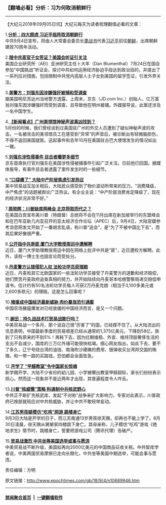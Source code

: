 ### 【翻墙必看】分析：习为何取消朝鲜行
------------------------

<p>【大纪元2018年09月05日讯】大纪元每天为读者梳理翻墙必看的文章：</p>
<p>1.<b><a href="http://www.epochtimes.com/gb/18/9/4/n10690813.htm" target="_blank" rel="noopener noreferrer">分析：四大顾虑 习近平临阵取消朝鲜行</a></b><br />
中共9月4日宣布，将由人大常委会委员长<a href="http://www.epochtimes.com/gb/tag/%E6%A0%97%E6%88%98%E4%B9%A6.html">栗战书</a>代表<a href="http://www.epochtimes.com/gb/tag/%E4%B9%A0%E8%BF%91%E5%B9%B3.html">习近平</a>前往<a href="http://www.epochtimes.com/gb/tag/%E6%9C%9D%E9%B2%9C.html">朝鲜</a>，出席朝鲜建政70周年活动。</p>
<p>2.<b><a href="http://www.epochtimes.com/gb/18/9/3/n10687873.htm" target="_blank" rel="noopener noreferrer">限中共高官子女签证？美国会听证引关注</a></b><br />
美国企业研究所（AEI）亚洲研究主任卜大年（Dan Blumenthal）7月24日在国会参加“中国挑战”听证会，探讨中共如何运用经济胁迫手段达到政治目的，并提出了一系列应对措施，包括限制中共党内高层人士子女到美国的留学签证，引发外界关注。</p>
<p>3.<b><a href="http://www.epochtimes.com/gb/18/9/4/n10690918.htm" target="_blank" rel="noopener noreferrer">美警方：刘强东因涉嫌强奸被捕和受调查</a></b><br />
据美国明尼苏达州当地警方透露，上周末，京东（JD.com Inc.）创始人、亿万富翁刘强东因涉嫌强奸而受到调查，且导致他在明州被捕。外媒报导说，此案还涉及一名中国学生。</p>
<p>4.<b><a href="http://www.epochtimes.com/gb/18/9/4/n10690239.htm" target="_blank" rel="noopener noreferrer">【新闻看点】广州美领馆神秘声波真凶找到？</a></b><br />
5月份的时候，我们曾经谈到过美国驻广州的外交人员遭到了疑似神秘声波的攻击。一名被攻击的美领馆员工在感受到“异常”的声音后，被诊断出有轻微脑损伤，不得不返回美国就医。这起事件和去年10月在美国驻古巴大使馆发生的情况如出一辙。</p>
<p>5.<b><a href="http://www.epochtimes.com/gb/18/9/4/n10689469.htm" target="_blank" rel="noopener noreferrer">刘强东涉性侵事件 目击者曝更多细节</a></b><br />
京东首席执行官刘强东在美国涉性侵被捕事件引起广泛关注。日前他已回国。据媒体报导，有事件目击者透露了案件发生时的一些细节。</p>
<p>6.<b><a href="http://www.epochtimes.com/gb/18/9/4/n10689471.htm" target="_blank" rel="noopener noreferrer">“口袋瘪了” 大陆中产阶层焦虑引发热议</a></b><br />
美中贸易战互加关税后，大陆民众感受到了物价波动所带来的压力。“消费降级，中产焦虑”的话题被舆论广泛热议。有企业主说：“中产阶层消费肯定降级了，现在的经济状况非常不好。”</p>
<p>7.<b><a href="http://www.epochtimes.com/gb/18/9/4/n10690735.htm" target="_blank" rel="noopener noreferrer">周晓辉：川普缺席两峰会  北京将取而代之？</a></b><br />
在美国白宫宣布美川普（特朗普）总统将不会在11月出席在新加坡举行的东盟峰会和在巴布亚新几内亚召开的亚太经济合作论坛（APEC）后，9月4日，大陆官媒参考消息网发文开始了一番胡言乱语，称川普“逃会”，是“为了不被中国比下去”，而其后果好像很严重。</p>
<p>8.<b><a href="http://www.epochtimes.com/gb/18/9/4/n10690510.htm" target="_blank" rel="noopener noreferrer">公开指中共是匪 厦门大学教授周运中遭解聘</a></b><br />
近日，厦门大学助理教授周运中因在网络上批评中共是“匪”，近日遭校方解聘。此外，该校一博士生也因言论而受处分。</p>
<p>9.<b><a href="http://www.epochtimes.com/gb/18/9/4/n10690044.htm" target="_blank" rel="noopener noreferrer">丹麦警方认错侵犯人权 法轮功学员获理赔</a></b><br />
近日，丹麦和其它北欧国家的一些法轮功学员接受了丹麦警方的道歉和经济赔偿，他们赞赏丹麦政府追查真相的努力，并开始陆续向丹麦哥本哈根警察局递交赔偿申请书。估计约有50名法轮功学员每人可获2万丹麦克朗（相当于3,100多美元或2,600多欧元）的理赔。这是怎么回事呢？</p>
<p>10.<b><a href="http://www.epochtimes.com/gb/18/9/4/n10690442.htm" target="_blank" rel="noopener noreferrer">猪瘟成中国经济最新威胁 肉价暴涨恐引通膨</a></b><br />
中国农场猪瘟爆发对已经放缓的中国经济而言，是又一个问题。</p>
<p>11.<b><a href="http://www.epochtimes.com/gb/18/9/1/n10683645.htm" target="_blank" rel="noopener noreferrer">谢田：持久战战术打贸易战能行吗？</a></b><br />
中美贸易战一个多月，那个说自己很“厉害了”的国，已经撑不住了。从大陆流出的讯息表明，中国最新季度的贸易顺差已经从通常的1,375亿美元，下降到58亿，跌到了只有原来的不到5%！再耗下去，因为红朝维稳、外宣、维持顶层奢侈生活的支出不会减少，国库的三万亿外储可能很快枯竭。细心网友指出，如此下去，要不了多久，辽宁号绕台湾的油钱、南海吹沙建礁的费用、银弹收买台湾邦交国的贿赂，和一带一路的买路钱，恐怕都会全面告急。</p>
<p>12.<b><a href="http://www.epochtimes.com/gb/18/9/4/n10688453.htm" target="_blank" rel="noopener noreferrer">开学了 “甲醛教室”令中国家长惊魂</a></b><br />
新学期开学，大陆不少省份的幼儿园、小学被曝出教室甲醛超标，家长们纷纷表示担心。然而这一现象并不是近两年才出现，其普遍程度令人咋舌。</p>
<p>13.<b><a href="http://www.epochtimes.com/gb/18/9/4/n10690355.htm" target="_blank" rel="noopener noreferrer">川普“核威慑”策略 料遏制中共核武野心</a></b><br />
中共正不断扩充核武库、发起“不对称”战争来扩大影响力，专家对此表示，川普政府已按部就班应对中共核威胁，并让中共不敢轻举妄动。</p>
<p>14.<b><a href="http://www.epochtimes.com/gb/18/9/4/n10690650.htm" target="_blank" rel="noopener noreferrer">江苏男孩疑模仿“吃鸡”网游 跳楼身亡</a></b><br />
9月3日大陆是开学的日子，而江苏南通13岁男孩徐天赐，却再也不能上学了。8月30日凌晨，徐天赐从舅舅家四楼跳下身亡。其母亲称，儿子模仿“吃鸡”游戏《绝地求生》情节时，跳楼身亡，誓要把游戏公司（腾讯代理）告破产。</p>
<p>15.<b><a href="http://www.epochtimes.com/gb/18/9/4/n10690050.htm" target="_blank" rel="noopener noreferrer">贸易战激烈 中共坐等美国选举或事与愿违</a></b><br />
中美贸易战不断升级，美国拟再向2000亿美元的中国商品征收关税。中共智库学者说，中美两国贸易摩擦已走向长期化，中共坐等美国中期选举，可能会事与愿违。</p>
<p>责任编辑：方明</p>

原文链接：http://www.epochtimes.com/gb/18/9/4/n10689946.htm


------------------------
#### [禁闻聚合首页](https://github.com/gfw-breaker/banned-news/blob/master/README.md) &nbsp;|&nbsp;  [一键翻墙软件](https://github.com/gfw-breaker/nogfw/blob/master/README.md)